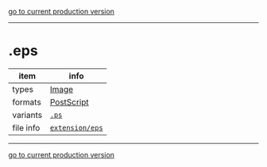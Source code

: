 [go to current production version]({{preferredFormats}})

---



# .eps

item | info
--- | ---
types | [Image](../dataTypes/image.md)
formats | [PostScript](../fileFormats/postscript.md)
variants | [`.ps`](../extensions/ps.md)
file info | [`extension/eps`]({{fileinfo}}/eps)




---

[go to current production version]({{preferredFormats}})
